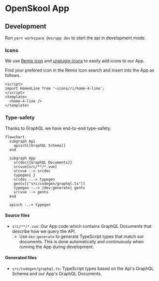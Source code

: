 # OpenSkool App

## Development

Run `yarn workspace @os/app dev` to start the api in development mode.

### Icons

We use [Remix Icon](http://remixicon.com/) and [unplugin-icons](https://github.com/antfu/unplugin-icons)
to easily add icons to our App.

Find your prefered icon in the Remix Icon search and insert into the App as follows.

```vue
<script>
import Home4Line from '~icons/ri/home-4-line';
</script>
<template>
  <home-4-line />
</template>
```

### Type-safety

Thanks to GraphQL we have end-to-end type-safety.

```mermaid
flowchart
  subgraph Api
    apisch[[GraphQL Schema]]
  end

  subgraph App
    srcdoc{{GraphQL Documents}}
    srcvue[src/**/*.vue]
    srcvue --> srcdoc
    typegen{ }
    srcdoc -.-> typegen
    gents[["src/codegen/graphql.ts"]]
    typegen -.-> |dev:generate| gents
    srcvue --> gents
  end

  apisch -.-> typegen
```

#### Source files

- `src/**/*.vue`: Our App code which contains GraphQL Documents that describe how we query the API.
  - Use `dev:generate` to generate TypeScript types that match our documents. This is done automatically and continuously when running the App during development.

#### Generated files

- `src/codegen/graphql.ts`: TypeScript types based on the Api's GraphQL Schema and our App's GraphQL Documents.
